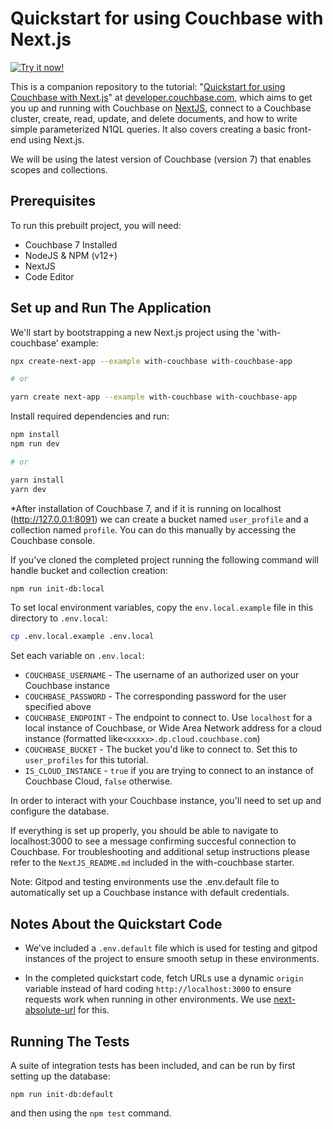 # Quickstart for using Couchbase with Next.js


[![Try it now!](https://da-demo-images.s3.amazonaws.com/runItNow_outline.png?couchbase-example=nextjs-quickstart-repo&source=github)](https://gitpod.io/#https://github.com/couchbase-examples/nextjs-quickstart)

This is a companion repository to the tutorial: "[Quickstart for using Couchbase with Next.js](https://developer.couchbase.com/tutorial-quickstart-nextjs/)" at [developer.couchbase.com](https://developer.couchbase.com), which aims to get you up and running with Couchbase on [NextJS](https://nextjs.org/), connect to a Couchbase cluster, create, read, update, and delete documents, and how to write simple parameterized N1QL queries. It also covers creating a basic front-end using Next.js.

We will be using the latest version of Couchbase (version 7) that enables scopes and collections.

## Prerequisites

To run this prebuilt project, you will need:

- Couchbase 7 Installed
- NodeJS & NPM (v12+)
- NextJS
- Code Editor

## Set up and Run The Application
We'll start by bootstrapping a new Next.js project using the 'with-couchbase' example:

```sh
npx create-next-app --example with-couchbase with-couchbase-app

# or

yarn create next-app --example with-couchbase with-couchbase-app
```

Install required dependencies and run:
```sh
npm install
npm run dev

# or

yarn install
yarn dev
```


*After installation of Couchbase 7, and if it is running on localhost (http://127.0.0.1:8091) we can create a bucket named `user_profile` and a collection named `profile`. You can do this manually by accessing the Couchbase console.


If you've cloned the completed project running the following command will handle bucket and collection creation:

```sh
npm run init-db:local
```

To set local environment variables, copy the `env.local.example` file in this directory to `.env.local`:

```bash
cp .env.local.example .env.local
```

Set each variable on `.env.local`:

- `COUCHBASE_USERNAME` - The username of an authorized user on your Couchbase instance
- `COUCHBASE_PASSWORD` - The corresponding password for the user specified above
- `COUCHBASE_ENDPOINT` - The endpoint to connect to. Use `localhost` for a local instance of Couchbase, or Wide Area Network address for a cloud instance (formatted like`<xxxxx>.dp.cloud.couchbase.com`)
- `COUCHBASE_BUCKET` - The bucket you'd like to connect to. Set this to `user_profiles` for this tutorial.
- `IS_CLOUD_INSTANCE` - `true` if you are trying to connect to an instance of Couchbase Cloud, `false` otherwise.

In order to interact with your Couchbase instance, you'll need to set up and configure the database.


If everything is set up properly, you should be able to navigate to localhost:3000 to see a message confirming succesful connection to Couchbase. For troubleshooting and additional setup instructions please refer to the `NextJS_README.md` included in the with-couchbase starter.

Note: Gitpod and testing environments use the .env.default file to automatically set up a Couchbase instance with default credentials.

## Notes About the Quickstart Code
- We've included a `.env.default` file which is used for testing and gitpod instances of the project to ensure smooth setup in these environments.

- In the completed quickstart code, fetch URLs use a dynamic `origin` variable instead of hard coding `http://localhost:3000` to ensure requests work when running in other environments. We use [next-absolute-url](https://www.npmjs.com/package/next-absolute-url) for this.

## Running The Tests
A suite of integration tests has been included, and can be run by first setting up the database:
```
npm run init-db:default
```
and then using the `npm test` command.
